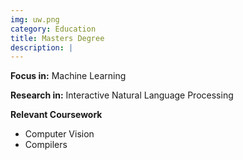 ```yaml
---
img: uw.png
category: Education
title: Masters Degree
description: |
---
```


**Focus in:** Machine Learning

**Research in:** Interactive Natural Language Processing

**Relevant Coursework**

* Computer Vision
* Compilers